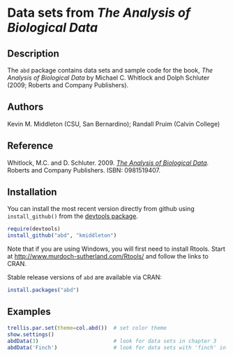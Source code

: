 # Data sets from *The Analysis of Biological Data* #

## Description ##

The `abd` package contains data sets and sample code for the book,
*The Analysis of Biological Data* by Michael C. Whitlock and Dolph
Schluter (2009; Roberts and Company Publishers).
   
## Authors ##

Kevin M. Middleton (CSU, San Bernardino); Randall Pruim (Calvin College)

## Reference ##

Whitlock, M.C. and D. Schluter. 2009. [*The Analysis of Biological 
Data*][abdurl]. Roberts and Company Publishers. ISBN: 0981519407.

[abdurl]:http://www.roberts-publishers.com/whitlock/

## Installation ##

You can install the most recent version directly from github using
`install_github()` from the [devtools
package](https://github.com/hadley/devtools).

```R
require(devtools)
install_github("abd", "kmiddleton")
```

Note that if you are using Windows, you will first need to install
Rtools. Start at <http://www.murdoch-sutherland.com/Rtools/> and
follow the links to CRAN.

Stable release versions of `abd` are available via CRAN:

```R
install.packages("abd")
```

## Examples ##

```R
trellis.par.set(theme=col.abd())  # set color theme
show.settings()
abdData(3)                        # look for data sets in chapter 3
abdData('Finch')                  # look for data sets with 'finch' in name
```
